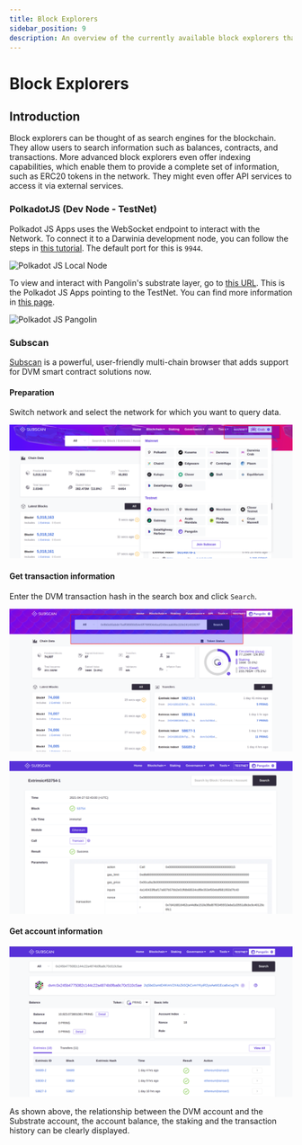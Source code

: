 ```yaml
---
title: Block Explorers
sidebar_position: 9
description: An overview of the currently available block explorers that may be used to navigate the Substrate and Ethereum layers of the Pangolin TestNet.
---
```

# Block Explorers

## Introduction

Block explorers can be thought of as search engines for the blockchain. They allow users to search information such as balances, contracts, and transactions. More advanced block explorers even offer indexing capabilities, which enable them to provide a complete set of information, such as ERC20 tokens in the network. They might even offer API services to access it via external services.

### PolkadotJS (Dev Node - TestNet)

Polkadot JS Apps uses the WebSocket endpoint to interact with the Network. To connect it to a Darwinia development node, you can follow the steps in [this tutorial](/builders/get-started/darwinia-dev/#connecting-to-darwinia-apps). The default port for this is `9944`.

![Polkadot JS Local Node](/images/explorers/explorers-images-3.png)

To view and interact with Pangolin's substrate layer, go to [this URL](https://polkadot.js.org/apps/?rpc=wss%3A%2F%2Fpangolin-rpc.darwinia.network#/explorer). This is the Polkadot JS Apps pointing to the TestNet. You can find more information in [this page](/builders/get-started/darwinia-dev/#connecting-to-darwinia-apps).

![Polkadot JS Pangolin](/images/explorers/explorers-images-4.png)

### Subscan

[Subscan](https://crab.subscan.io/) is a powerful, user-friendly multi-chain browser that adds support for DVM smart contract solutions now.

#### Preparation

Switch network and select the network for which you want to query data.

![dvm](../../assets/dvm/explorer/e0.png)

#### Get transaction information

Enter the DVM transaction hash in the search box and click `Search`.

![dvm](../../assets/dvm/explorer/e1.png)

![dvm](../../assets/dvm/explorer/e3.png)

#### Get account information

![dvm](../../assets/dvm/explorer/e2.png)

As shown above, the relationship between the DVM account and the Substrate account, the account balance, the staking and the transaction history can be clearly displayed.
